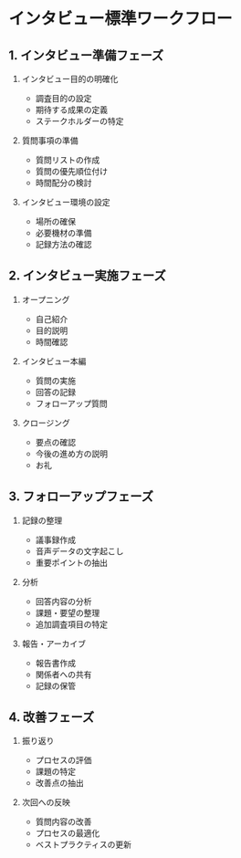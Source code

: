 # インタビュー標準ワークフロー

## 1. インタビュー準備フェーズ
1. インタビュー目的の明確化
   - 調査目的の設定
   - 期待する成果の定義
   - ステークホルダーの特定

2. 質問事項の準備
   - 質問リストの作成
   - 質問の優先順位付け
   - 時間配分の検討

3. インタビュー環境の設定
   - 場所の確保
   - 必要機材の準備
   - 記録方法の確認

## 2. インタビュー実施フェーズ
1. オープニング
   - 自己紹介
   - 目的説明
   - 時間確認

2. インタビュー本編
   - 質問の実施
   - 回答の記録
   - フォローアップ質問

3. クロージング
   - 要点の確認
   - 今後の進め方の説明
   - お礼

## 3. フォローアップフェーズ
1. 記録の整理
   - 議事録作成
   - 音声データの文字起こし
   - 重要ポイントの抽出

2. 分析
   - 回答内容の分析
   - 課題・要望の整理
   - 追加調査項目の特定

3. 報告・アーカイブ
   - 報告書作成
   - 関係者への共有
   - 記録の保管

## 4. 改善フェーズ
1. 振り返り
   - プロセスの評価
   - 課題の特定
   - 改善点の抽出

2. 次回への反映
   - 質問内容の改善
   - プロセスの最適化
   - ベストプラクティスの更新
